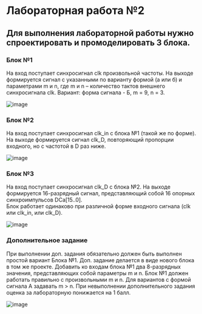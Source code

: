 # Лабораторная работа №2

## Для выполнения лабораторной работы нужно спроектировать и промоделировать 3 блока.
														
### Блок №1
На вход поступает синхросигнал clk произвольной частоты.
На выходе формируется сигнал с указанными по варианту формой (а или б) и параметрами m и n, где m и n – количество тактов внешнего синхросигнала clk.
Вариант: форма сигнала - Б, m = 9, n = 3.

![image](https://user-images.githubusercontent.com/70900496/197425541-a92ef6db-a09f-4953-9aaa-a825c54426a0.png)

														
### Блок №2
На вход поступает синхросигнал clk_in с блока №1 (такой же по форме).
На выходе формируется сигнал clk_D, повторяющий пропорции входного, но с частотой в D раз ниже.

![image](https://user-images.githubusercontent.com/70900496/197425604-291faa73-0c4b-4334-af20-0ffe9132b2e7.png)

														
### Блок №3
На вход поступает синхросигнал clk_D с блока №2.
На выходе формируется 16-разрядный сигнал, представляющий собой 16 опорных синхроимпульсов DCa[15..0].								
Блок работает одинаково при различной форме входного сигнала (clk или clk_in, или clk_D).

![image](https://user-images.githubusercontent.com/70900496/197425626-54324bee-0e57-42be-acb0-fe9173e147d4.png)

														
### Дополнительное задание
При выполнении доп. задания обязательно должен быть выполнен простой вариант Блока №1.
Доп. задание делается в виде нового блока в том же проекте.
Добавить ко входам блока №1 два 8-разрядных значения, представляющих собой параметры m и n.
Блок №1 должен работать правильно с произвольными m и n.
Для вариантов с формой сигнала А задавать m > n.
При невыполнении дополнительного задания оценка за лабораторную понижается на 1 балл.

![image](https://user-images.githubusercontent.com/70900496/197425658-fe6d2db6-4c85-4814-b307-a4a1d897c43c.png)
